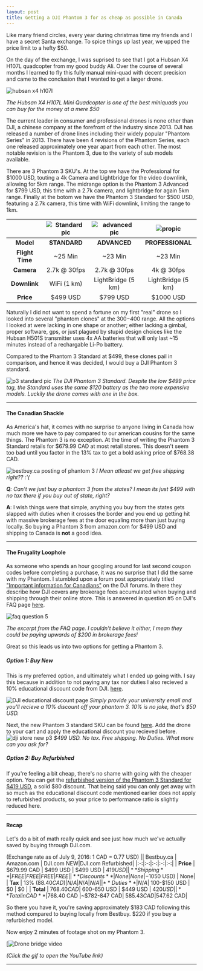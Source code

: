 ```yaml
---
layout: post
title: Getting a DJI Phantom 3 for as cheap as possible in Canada
---
```


Like many friend circles, every year during christmas time my friends and I have a secret Santa exchange. To spice things up last year, we upped the price limit to a hefty $50.

On the day of the exchange, I was suprised to see that I got a Hubsan X4 H107L quadcopter from my good buddy Ali. Over the course of several months I learned to fly this fully manual mini-quad with decent precision and came to the conclusion that I wanted to get a larger drone.

![hubsan x4 h107l](http://www.flying-hobby.com/images/large/H107L/H107L_00.jpg)

*The Hubsan X4 H107L Mini Quadcopter is one of the best miniquads you can buy for the money at a mere $50*

The current leader in consumer and professional drones is none other than DJI, a chinese company at the forefront of the industry since 2013. DJI has released a number of drone lines including their widely popular "Phantom Series" in 2013. There have been 4 revisions of the Phantom Series, each one released approximately one year apart from each other. The most notable revision is the Phantom 3, due to the variety of sub models available.

There are 3 Phantom 3 SKU's. At the top we have the Professional for $1000 USD, touting a 4k Camera and Lightbridge for the video downlink, allowing for 5km range. The midrange option is the Phantom 3 Advanced for $799 USD, this time with a 2.7k camera, and lightbridge for again 5km range. Finally at the botom we have the Phantom 3 Standard for $500 USD, featuring a 2.7k camera, this time with WiFi downlink, limiting the range to 1km.

|| ![Standard pic](http://asset1.djicdn.com/assets/homepage/p3_standard-6790da3ee0656d54ad992fbff0ec445e.png) | ![advanced pic](http://asset1.djicdn.com/assets/homepage/p3_advanced-218925edffb97896b83820fe366a78e0.jpg) | ![propic](http://asset1.djicdn.com/assets/homepage/p3_professional-603c4813f8d1d4a727b55fd728ad616a.png) |
|:-:|:-:|:-:|:-:|
| **Model** | **STANDARD** | **ADVANCED** | **PROFESSIONAL** |
| **Flight Time** | ~25 Min | ~23 Min | ~23 Min |
| **Camera** | 2.7k @ 30fps | 2.7k @ 30fps | 4k @ 30fps |
| **Downlink** | WiFi (1 km) | LightBridge (5 km) | LightBridge (5 km) |
| **Price** | $499 USD | $799 USD | $1000 USD |


Naturally I did not want to spend a fortune on my first "real" drone so I looked into several  "phantom clones" at the $300-$400 range. All the options I looked at were lacking in one shape or another; either lacking a gimbal, proper software, gps, or just plagued by stupid design choices like the Hubsan H501S transmitter uses 4x AA batteries that will only last ~15 minutes instead of a rechargable Li-Po battery.

Compared to the Phantom 3 Standard at $499, these clones pail in comparison, and hence it was decided, I would buy a DJI Phantom 3 standard.


![p3 standard pic](http://www5.djicdn.com/assets/images/products/phantom-3-standard/banner-11edccfb461fcd203d60783f4aeb63c3.jpg)
*The DJI Phantom 3 Standard. Despite the low $499 price tag, the Standard uses the same $120 battery as the two more expensive models. Luckily the drone comes with one in the box.*

---

#### The Canadian Shackle

As America's hat, it comes with no surprise to anyone living in Canada how much more we have to pay compared to our american cousins for the same things. The Phantom 3 is no exception. At the time of writing the Phantom 3 Standard retails for $679.99 CAD at most retail stores. This doesn't seem too bad until you factor in the 13% tax to get a bold asking price of $768.38 CAD.

![bestbuy.ca posting of phantom 3](http://i.imgur.com/juL8Rqg.png)
*I Mean atleast we get free shipping right?? :'(*

***Q**: Can't we just buy a phantom 3 from the states? I mean its just $499 with no tax there if you buy out of state, right?*

**A**: I wish things were that simple, anything you buy from the states gets slapped with duties when it crosses the border and you end up getting hit with massive brokerage fees at the door equaling more than just buying locally. So buying a Phantom 3 from amazon.com for $499 USD and shipping to Canada is **not** a good idea.

---

#### The Frugality Loophole

As someone who spends an hour googling around for last second coupon codes before completing a purchase, it was no surprise that I did the same with my Phantom. I stumbled upon a forum post appropriately titled ["Important information for Canadians"](http://forum.dji.com/thread-19852-1-1.html) on the DJI forums. In there they describe how DJI covers any brokerage fees accumulated when buying and shipping through their online store. This is answered in question #5 on DJI's FAQ page [here](http://www.dji.com/support/purchase#shipping_and_delivery).

![faq question 5](http://i.imgur.com/6fbefu8.png)

*The excerpt from the FAQ page. I couldn't believe it either, I mean they could be paying upwards of $200 in brokerage fees!*

Great so this leads us into two options for getting a Phantom 3.

##### Option 1: Buy New

This is my preferred option, and ultimately what I ended up going with. I say this because in addition to not paying any tax nor duties I also recieved a 10% educational discount code from DJI. [here](http://store.dji.com/get-discount/edu?site=brandsite).

![DJI educational discount page](http://i.imgur.com/1626Ayz.png)
*Simply provide your university email and you'll recieve a 10% discount off your phantom 3. 10% is no joke, that's $50 USD.*

Next, the new Phantom 3 standard SKU can be found [here](http://store.dji.com/product/phantom-3-standard). Add the drone to your cart and apply the educational discount you recieved before.
![dji store new p3](http://i.imgur.com/TCaKPPi.png)
*$499 USD. No tax. Free shipping. No Duties. What more can you ask for?*

##### Option 2: Buy Refurbished

If you're feeling a bit cheap, there's no shame with going with the cheaper option. You can get the [refurbished version of the Phantom 3 Standard for $419 USD](http://store.dji.com/product/phantom-3-standard-refurbished-unit), a solid $80 discount. That being said you can only get away with so much as the educational discount code mentioned earlier does not apply to refurbished products, so your price to performance ratio is slightly reduced here.

---

#### Recap

Let's do a bit of math really quick and see just how much we've actually saved by buying through DJI.com.

(Exchange rate as of July 9, 2016: 1 CAD = 0.77 USD)
|| Bestbuy.ca | Amazon.com | DJI.com NEW|DJI.com Refurbished|
|:-:|:-:|:-:|:-:|:-:|
| **Price** | $679.99 CAD | $499 USD | $499 USD | $419 USD |
| **Shipping** | FREE | FREE | FREE | FREE |
| **Discounts** | None | None | -10% ($50 USD) | None|
| **Tax** | 13% ($88.40 CAD) | N/A | N/A | N/A |
| **Duties** | N/A | ~$100-$150 USD | $0 | $0 |
| **Total** | $768.40 CAD | ~$600-650 USD | $449 USD | $420 USD |
| **Total in CAD** |$768.40 CAD |~$782-847 CAD| $585.43 CAD|$547.62 CAD|

So there you have it, you're saving approximately $183 CAD following this method compared to buying locally from Bestbuy. $220 if you buy a refurbished model.

Now enjoy 2 minutes of footage shot on my Phantom 3. 

[![Drone bridge video](http://i.giphy.com/1EiO2FgJAlOQE.gif)

*(Click the gif to open the YouTube link)*

---

